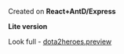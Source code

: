 Created on **React+AntD/Express**

**Lite version**

Look full - [dota2heroes.preview](https://github.com/carrymisss/dota2heroes.preview)


